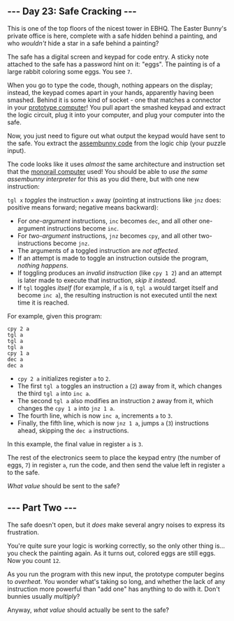 --- Day 23: Safe Cracking ---
-----------------------------

This is one of the top floors of the nicest tower in EBHQ. The Easter Bunny's private office is here, complete with a safe hidden behind a painting, and who *wouldn't* hide a star in a safe behind a painting?

The safe has a digital screen and keypad for code entry. A sticky note attached to the safe has a password hint on it: "eggs". The painting is of a large rabbit coloring some eggs. You see `7`.

When you go to type the code, though, nothing appears on the display; instead, the keypad comes apart in your hands, apparently having been smashed. Behind it is some kind of socket - one that matches a connector in your [prototype computer](11)! You pull apart the smashed keypad and extract the logic circuit, plug it into your computer, and plug your computer into the safe.

Now, you just need to figure out what output the keypad would have sent to the safe. You extract the [assembunny code](12) from the logic chip (your puzzle input).

The code looks like it uses *almost* the same architecture and instruction set that the [monorail computer](12) used! You should be able to *use the same assembunny interpreter* for this as you did there, but with one new instruction:

`tgl x` *toggles* the instruction `x` away (pointing at instructions like `jnz` does: positive means forward; negative means backward):

-   For *one-argument* instructions, `inc` becomes `dec`, and all other one-argument instructions become `inc`.
-   For *two-argument* instructions, `jnz` becomes `cpy`, and all other two-instructions become `jnz`.
-   The arguments of a toggled instruction are *not affected*.
-   If an attempt is made to toggle an instruction outside the program, *nothing happens*.
-   If toggling produces an *invalid instruction* (like `cpy 1 2`) and an attempt is later made to execute that instruction, *skip it instead*.
-   If `tgl` toggles *itself* (for example, if `a` is `0`, `tgl a` would target itself and become `inc a`), the resulting instruction is not executed until the next time it is reached.

For example, given this program:

    cpy 2 a
    tgl a
    tgl a
    tgl a
    cpy 1 a
    dec a
    dec a

-   `cpy 2 a` initializes register `a` to `2`.
-   The first `tgl a` toggles an instruction `a` (`2`) away from it, which changes the third `tgl a` into `inc a`.
-   The second `tgl a` also modifies an instruction `2` away from it, which changes the `cpy 1 a` into `jnz 1 a`.
-   The fourth line, which is now `inc a`, increments `a` to `3`.
-   Finally, the fifth line, which is now `jnz 1 a`, jumps `a` (`3`) instructions ahead, skipping the `dec a` instructions.

In this example, the final value in register `a` is `3`.

The rest of the electronics seem to place the keypad entry (the number of eggs, `7`) in register `a`, run the code, and then send the value left in register `a` to the safe.

*What value* should be sent to the safe?

--- Part Two ---
----------------

The safe doesn't open, but it *does* make several <span title="SUCH INCORRECT! VERY LOCK! WOW!">angry noises</span> to express its frustration.

You're quite sure your logic is working correctly, so the only other thing is... you check the painting again. As it turns out, colored eggs are still eggs. Now you count `12`.

As you run the program with this new input, the prototype computer begins to *overheat*. You wonder what's taking so long, and whether the lack of any instruction more powerful than "add one" has anything to do with it. Don't bunnies usually *multiply*?

Anyway, *what value* should actually be sent to the safe?
